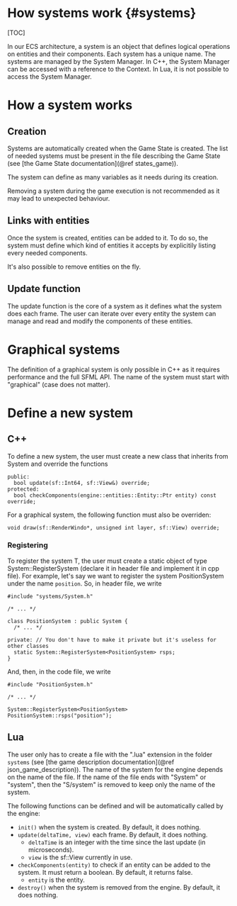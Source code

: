 How systems work    {#systems}
===
[TOC]

In our ECS architecture, a system is an object that defines logical operations on entities and their components. Each system has a unique name. The systems are managed by the System Manager. In C++, the System Manager can be accessed with a reference to the Context. In Lua, it is not possible to access the System Manager.

# How a system works
## Creation
Systems are automatically created when the Game State is created. The list of needed systems must be present in the file describing the Game State (see [the Game State documentation](@ref states_game)).

The system can define as many variables as it needs during its creation.

Removing a system during the game execution is not recommended as it may lead to unexpected behaviour.

## Links with entities
Once the system is created, entities can be added to it. To do so, the system must define which kind of entities it accepts by explicitily listing every needed components.

It's also possible to remove entities on the fly.

## Update function
The update function is the core of a system as it defines what the system does each frame. The user can iterate over every entity the system can manage and read and modify the components of these entities.

# Graphical systems
The definition of a graphical system is only possible in C++ as it requires performance and the full SFML API. The name of the system must start with "graphical" (case does not matter).

# Define a new system
## C++
To define a new system, the user must create a new class that inherits from System and override the functions
~~~{.cpp}
public:
  bool update(sf::Int64, sf::View&) override;
protected:
  bool checkComponents(engine::entities::Entity::Ptr entity) const override;
~~~

For a graphical system, the following function must also be overriden:
~~~{.cpp}
void draw(sf::RenderWindo*, unsigned int layer, sf::View) override;
~~~

### Registering
To register the system T, the user must create a static object of type System::RegisterSystem<T> (declare it in header file and implement it in cpp file). For example, let's say we want to register the system PositionSystem under the name `position`. So, in header file, we write
~~~{.cpp}
#include "systems/System.h"

/* ... */

class PositionSystem : public System {
  /* ... */

private: // You don't have to make it private but it's useless for other classes
  static System::RegisterSystem<PositionSystem> rsps;
}
~~~

And, then, in the code file, we write
~~~{.cpp}
#include "PositionSystem.h"

/* ... */

System::RegisterSystem<PositionSystem> PositionSystem::rsps("position");
~~~

## Lua
The user only has to create a file with the ".lua" extension in the folder `systems` (see [the game description documentation](@ref json_game_description)). The name of the system for the engine depends on the name of the file. If the name of the file ends with "System" or "system", then the "S/system" is removed to keep only the name of the system.

The following functions can be defined and will be automatically called by the engine:
- `init()` when the system is created. By default, it does nothing.
- `update(deltaTime, view)` each frame. By default, it does nothing.
  - `deltaTime` is an integer with the time since the last update (in microseconds).
  - `view` is the sf::View currently in use.
- `checkComponents(entity)` to check if an entity can be added to the system. It must return a boolean. By default, it returns false.
  - `entity` is the entity.
- `destroy()` when the system is removed from the engine. By default, it does nothing.